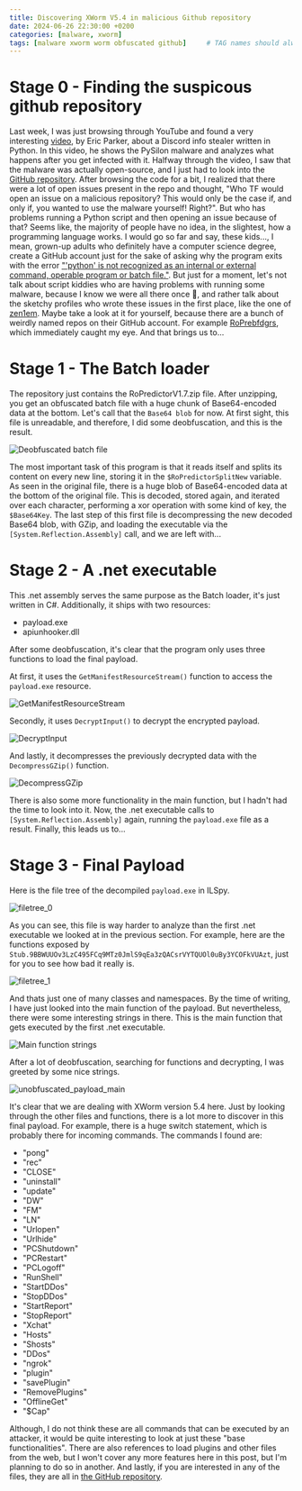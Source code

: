 ```yaml
---
title: Discovering XWorm V5.4 in malicious Github repository 
date: 2024-06-26 22:30:00 +0200
categories: [malware, xworm]
tags: [malware xworm worm obfuscated github]     # TAG names should always be lowercase
---
```


# Stage 0 - Finding the suspicous github repository

Last week, I was just browsing through YouTube and found a very interesting [video](https://www.youtube.com/watch?v=yjLYz2lo0FE), by Eric Parker, about a Discord info stealer written in Python. In this video, he shows the PySilon malware and analyzes what happens after you get infected with it. Halfway through the video, I saw that the malware was actually open-source, and I just had to look into the [GitHub repository](https://github.com/mategol/PySilon-malware). After browsing the code for a bit, I realized that there were a lot of open issues present in the repo and thought, "Who TF would open an issue on a malicious repository? This would only be the case if, and only if, you wanted to use the malware yourself! Right?". But who has problems running a Python script and then opening an issue because of that?
Seems like, the majority of people have no idea, in the slightest, how a programming language works. I would go so far and say, these kids..., I mean, grown-up adults who definitely have a computer science degree, create a GitHub account just for the sake of asking why the program exits with the error ["'python' is not recognized as an internal or external command, operable program or batch file."](https://github.com/mategol/PySilon-malware/issues/389).
But just for a moment, let's not talk about script kiddies who are having problems with running some malware, because I know we were all there once 😬, and rather talk about the sketchy profiles who wrote these issues in the first place, like the one of [zen1em](https://github.com/zen1em). Maybe take a look at it for yourself, because there are a bunch of weirdly named repos on their GitHub account. For example [RoPrebfdgrs](https://github.com/zen1em/RoPrebfdgrs), which immediately caught my eye.
And that brings us to...

# Stage 1 - The Batch loader 

The repository just contains the RoPredictorV1.7.zip file. 
After unzipping, you get an obfuscated batch file with a huge chunk of Base64-encoded data at the bottom.
Let's call that the ``Base64 blob`` for now.
At first sight, this file is unreadable, and therefore, I did some deobfuscation, and this is the result.

![Deobfuscated batch file](/assets/RoPrebfdgrs/img/RoPredictorV1.7%20beautified.svg)

The most important task of this program is that it reads itself and splits its content on every new line, storing it in the `$RoPredictorSplitNew` variable.
As seen in the original file, there is a huge blob of Base64-encoded data at the bottom of the original file. 
This is decoded, stored again, and iterated over each character, performing a xor operation with some kind of key, the `$Base64Key`.
The last step of this first file is decompressing the new decoded Base64 blob, with GZip, and loading the executable via the `[System.Reflection.Assembly]` call, and we are left with...

# Stage 2 - A .net executable  

This .net assembly serves the same purpose as the Batch loader, it's just written in C#.
Additionally, it ships with two resources: 
- payload.exe
- apiunhooker.dll

After some deobfuscation, it's clear that the program only uses three functions to load the final payload.

At first, it uses the `GetManifestResourceStream()` function to access the `payload.exe` resource. 

![GetManifestResourceStream](/assets/RoPrebfdgrs/img/GetManifestResourceStream.svg)

Secondly, it uses `DecryptInput()` to decrypt the encrypted payload.

![DecryptInput](/assets/RoPrebfdgrs/img/DecryptInput.svg)

And lastly, it decompresses the previously decrypted data with the `DecompressGZip()` function.

![DecompressGZip](/assets/RoPrebfdgrs/img/DecompressGZip.svg)

There is also some more functionality in the main function, but I hadn't had the time to look into it. 
Now, the .net executable calls to `[System.Reflection.Assembly]` again, running the `payload.exe` file as a result. Finally, this leads us to...

# Stage 3 - Final Payload

Here is the file tree of the decompiled `payload.exe` in ILSpy.

![filetree_0](/assets/RoPrebfdgrs/img/payload_filetree_0.png)

As you can see, this file is way harder to analyze than the first .net executable we looked at in the previous section.
For example, here are the functions exposed by `Stub.9BBWUUOv3LzC495FCq9MTz0JmlS9qEa3zQACsrVYTQUOl0uBy3YCOFkVUAzt`, just for you to see how bad it really is.

![filetree_1](/assets/RoPrebfdgrs/img/payload_filetree_1.png)

And thats just one of many classes and namespaces.
By the time of writing, I have just looked into the main function of the payload. But nevertheless, there were some interesting strings in there. 
This is the main function that gets executed by the first .net executable.

![Main function strings](/assets/RoPrebfdgrs/img/payload_main_strings.png)

After a lot of deobfuscation, searching for functions and decrypting, I was greeted by some nice strings.

![unobfuscated_payload_main](/assets/RoPrebfdgrs/img/unobfuscated_payload_main.png)

It's clear that we are dealing with XWorm version 5.4 here. Just by looking through the other files and functions, there is a lot more to discover in this final payload.
For example, there is a huge switch statement, which is probably there for incoming commands. The commands I found are: 

- "pong"
- "rec"
- "CLOSE"
- "uninstall"
- "update"
- "DW"
- "FM"
- "LN"
- "Urlopen"
- "Urlhide"
- "PCShutdown"
- "PCRestart"
- "PCLogoff"
- "RunShell"
- "StartDDos"
- "StopDDos"
- "StartReport"
- "StopReport"
- "Xchat"
- "Hosts"
- "Shosts"
- "DDos"
- "ngrok"
- "plugin"
- "savePlugin"
- "RemovePlugins"
- "OfflineGet"
- "$Cap"

Although, I do not think these are all commands that can be executed by an attacker, it would be quite interesting to look at just these "base functionalities".
There are also references to load plugins and other files from the web, but I won't cover any more features here in this post, but I'm planning to do so in another. 
And lastly, if you are interested in any of the files, they are all in [the GitHub repository](/assets/RoPrebfdgrs/files/RoPredictor_(X-Worm)_PW_"infected".zip).
